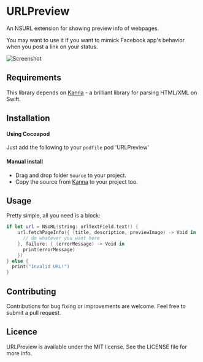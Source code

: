 # URLPreview

An NSURL extension for showing preview info of webpages.

You may want to use it if you want to mimick Facebook app's behavior when you post a link on your status.

![Screenshot](https://raw.githubusercontent.com/itsmeichigo/URLPreview/master/ScreenShot.png)

## Requirements

This library depends on [Kanna](https://github.com/tid-kijyun/Kanna) - a brilliant library for parsing HTML/XML on Swift.

## Installation

#### Using Cocoapod

Just add the following to your `podfile`
    pod 'URLPreview'

#### Manual install

- Drag and drop folder `Source` to your project.
- Copy the source from [Kanna](https://github.com/tid-kijyun/Kanna) to your project too.


## Usage

Pretty simple, all you need is a block:

```Swift
if let url = NSURL(string: urlTextField.text!) {
    url.fetchPageInfo({ (title, description, previewImage) -> Void in
      // do whatever you want here
    }, failure: { (errorMessage) -> Void in
      print(errorMessage)
    })
} else {
  print("Invalid URL!")
}
```

## Contributing

Contributions for bug fixing or improvements are welcome. Feel free to submit a pull request.

## Licence

URLPreview is available under the MIT license. See the LICENSE file for more info.
